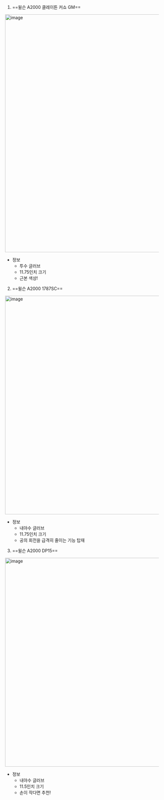 1. ==윌슨 A2000 클레이튼 커쇼 GM==
<img width="777" alt="image" src="https://github.com/ryushin01/ro/assets/141554987/94dd6355-5665-41ae-b61f-eb08abd4c14a">

- 정보
    - 투수 글러브
    - 11.75인치 크기
    - 근본 색상!





2. ==윌슨 A2000 1787SC==
<img width="714" alt="image" src="https://github.com/ryushin01/ro/assets/141554987/d89f8a4d-0816-4e3d-8a3c-50b9050f3a25">

- 정보
    - 내야수 글러브
    - 11.75인치 크기
    - 공의 회전을 급격히 줄이는 기능 탑재





3. ==윌슨 A2000 DP15==
<img width="682" alt="image" src="https://github.com/ryushin01/ro/assets/141554987/f5a0b8ac-4252-4d14-9cfb-50ab5bebcf11">

- 정보
    - 내야수 글러브
    - 11.5인치 크기
    - 손이 작다면 추천!
